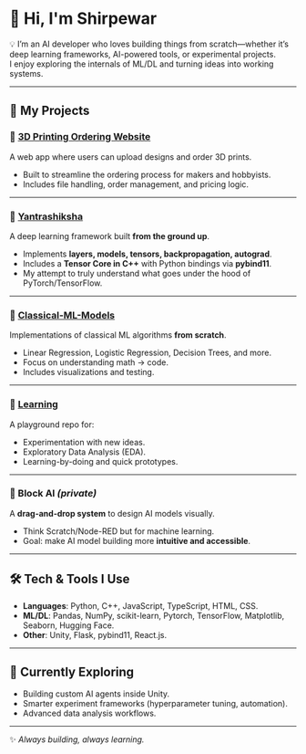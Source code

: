 # 👋 Hi, I'm Shirpewar  

💡 I’m an AI developer who loves building things from scratch—whether it’s deep learning frameworks, AI-powered tools, or experimental projects.  
I enjoy exploring the internals of ML/DL and turning ideas into working systems.  

---

## 🚀 My Projects  

### 🔹 [3D Printing Ordering Website](#)  
A web app where users can upload designs and order 3D prints.  
- Built to streamline the ordering process for makers and hobbyists.  
- Includes file handling, order management, and pricing logic.  

---

### 🔹 [Yantrashiksha](#)  
A deep learning framework built **from the ground up**.  
- Implements **layers, models, tensors, backpropagation, autograd**.  
- Includes a **Tensor Core in C++** with Python bindings via **pybind11**.  
- My attempt to truly understand what goes under the hood of PyTorch/TensorFlow.  

---

### 🔹 [Classical-ML-Models](#)  
Implementations of classical ML algorithms **from scratch**.  
- Linear Regression, Logistic Regression, Decision Trees, and more.  
- Focus on understanding math → code.  
- Includes visualizations and testing.  

---

### 🔹 [Learning](#)  
A playground repo for:  
- Experimentation with new ideas.  
- Exploratory Data Analysis (EDA).  
- Learning-by-doing and quick prototypes.  

---

### 🔹 Block AI *(private)*  
A **drag-and-drop system** to design AI models visually.  
- Think Scratch/Node-RED but for machine learning.  
- Goal: make AI model building more **intuitive and accessible**.  

---

## 🛠️ Tech & Tools I Use
- **Languages**: Python, C++, JavaScript, TypeScript, HTML, CSS. 
- **ML/DL**: Pandas, NumPy, scikit-learn, Pytorch, TensorFlow, Matplotlib, Seaborn, Hugging Face.
- **Other**: Unity, Flask, pybind11, React.js.

---

## 🌱 Currently Exploring
- Building custom AI agents inside Unity.  
- Smarter experiment frameworks (hyperparameter tuning, automation).  
- Advanced data analysis workflows.  

---
✨ *Always building, always learning.*  


